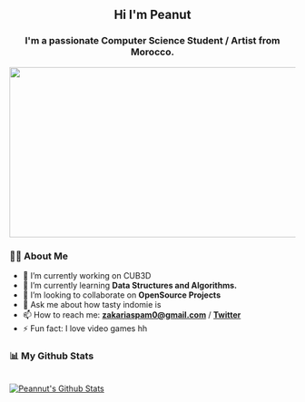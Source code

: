 <h2 align="center">Hi I'm Peanut</h2>
<h3 align="center">I'm a passionate Computer Science Student / Artist from Morocco.</h3>
    <img src="https://64.media.tumblr.com/tumblr_lolpmvz5PS1qlfu1ho1_500.gifv" width='550' height='300'  /> 

### 🙋‍♂️ About Me

- 🔭 I’m currently working on CUB3D
- 🌱 I’m currently learning **Data Structures and Algorithms.**
- 👯 I’m looking to collaborate on **OpenSource Projects**
- 💬 Ask me about how tasty indomie is
- 📫 How to reach me: **zakariaspam0@gmail.com** / **[Twitter](https://twitter.com/peanut_l9)**
- ⚡ Fun fact: I love video games hh


                                                                                                                   
 ### 📊 My Github Stats

  <br/>
    <a href="https://github.com/Peannut/github-readme-stats"><img alt="Peannut's Github Stats" src="https://github-readme-stats.vercel.app/api?username=Peannut&show_icons=true&count_private=true&theme=react&hide_border=true&bg_color=0D1117" /></a>
